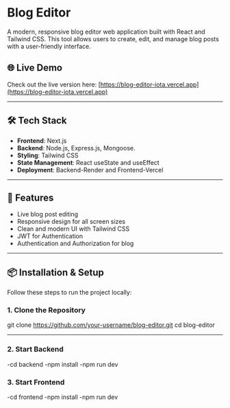 # Blog Editor

A modern, responsive blog editor web application built with React and Tailwind CSS. This tool allows users to create, edit, and manage blog posts with a user-friendly interface.

## 🌐 Live Demo

Check out the live version here: [https://blog-editor-iota.vercel.app](https://blog-editor-iota.vercel.app)

---

## 🛠 Tech Stack

- **Frontend**: Next.js
- **Backend**: Node.js, Express.js, Mongoose.
- **Styling**: Tailwind CSS
- **State Management**: React useState and useEffect 
- **Deployment**: Backend-Render and Frontend-Vercel

---

## 🚀 Features

- Live blog post editing
- Responsive design for all screen sizes
- Clean and modern UI with Tailwind CSS
- JWT for Authentication
- Authentication and Authorization for blog

---

## 📦 Installation & Setup

Follow these steps to run the project locally:

### 1. Clone the Repository


git clone https://github.com/your-username/blog-editor.git
cd blog-editor

---
### 2. Start Backend

-cd backend
-npm install
-npm run dev

### 3. Start Frontend

-cd frontend
-npm install
-npm run dev

